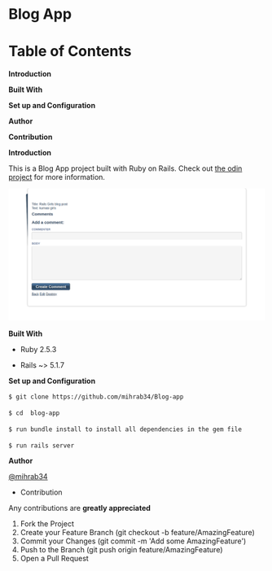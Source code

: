 # Blog App

# Table of Contents

**Introduction**

**Built With**

**Set up and Configuration**

**Author**

**Contribution**

**Introduction**

This is a Blog App project built with Ruby on Rails. Check out [the odin project](https://www.theodinproject.com/courses/ruby-on-rails/lessons/ruby-on-rails-ruby-on-rails) for more information.


![Image](blog.png)

**Built With**

*  Ruby 2.5.3

*  Rails ~> 5.1.7  

**Set up and Configuration**

    $ git clone https://github.com/mihrab34/Blog-app

    $ cd  blog-app

    $ run bundle install to install all dependencies in the gem file

    $ run rails server

**Author**

[@mihrab34](https://github.com/mihrab34)

* Contribution

Any contributions are **greatly appreciated**

1. Fork the Project
2. Create your Feature Branch (git checkout -b feature/AmazingFeature)
3. Commit your Changes (git commit -m 'Add some AmazingFeature')
4. Push to the Branch (git push origin feature/AmazingFeature)
5. Open a Pull Request
